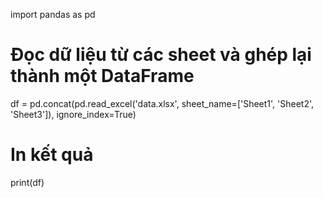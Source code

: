 import pandas as pd

# Đọc dữ liệu từ các sheet và ghép lại thành một DataFrame
df = pd.concat(pd.read_excel('data.xlsx', sheet_name=['Sheet1', 'Sheet2', 'Sheet3']), ignore_index=True)

# In kết quả
print(df)
